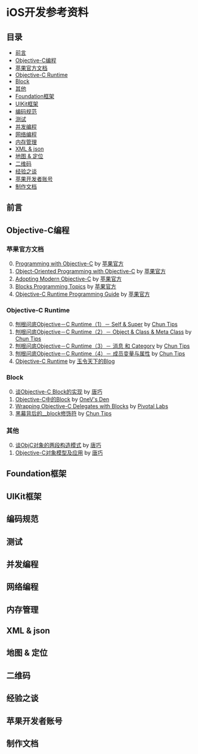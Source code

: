 # iOS开发参考资料

## 目录
 * [前言](#前言)
 * [Objective-C编程](#objective-c编程)
  * [苹果官方文档](#苹果官方文档)
  * [Objective-C Runtime](#objective-c-runtime)
  * [Block](#block)
  * [其他](#其他)
 * [Foundation框架](#foundation框架)
 * [UIKit框架](#uikit框架)
 * [编码规范](#编码规范)
 * [测试](#测试)
 * [并发编程](#并发编程)
 * [网络编程](#网络编程)
 * [内存管理](#内存管理)
 * [XML & json](#xml-&-json)
 * [地图 & 定位](#地图-&-定位)
 * [二维码](#二维码)
 * [经验之谈](#经验之谈)
 * [苹果开发者账号](#苹果开发者账号)
 * [制作文档](#制作文档)

## 前言

## Objective-C编程

### 苹果官方文档
0. [Programming with Objective-C][Programming with Objective-C] by [苹果官方][苹果官方]
0. [Object-Oriented Programming with Objective-C][Object-Oriented Programming with Objective-C] by [苹果官方][苹果官方]
0. [Adopting Modern Objective-C][Adopting Modern Objective-C] by [苹果官方][苹果官方]
0. [Blocks Programming Topics][Blocks Programming Topics] by [苹果官方][苹果官方]
0. [Objective-C Runtime Programming Guide][Objective-C Runtime Programming Guide] by [苹果官方][苹果官方]

### Objective-C Runtime
0. [刨根问底Objective－C Runtime（1）－ Self & Super][刨根问底Objective－C Runtime（1）－ Self & Super] by [Chun Tips][Chun Tips]
0. [刨根问底Objective－C Runtime（2）－ Object & Class & Meta Class][刨根问底Objective－C Runtime（2）－ Object & Class & Meta Class] by [Chun Tips][Chun Tips]
0. [刨根问底Objective－C Runtime（3）－ 消息 和 Category][刨根问底Objective－C Runtime（3）－ 消息 和 Category] by [Chun Tips][Chun Tips]
0. [刨根问底Objective－C Runtime（4）－ 成员变量与属性][刨根问底Objective－C Runtime（4）－ 成员变量与属性] by [Chun Tips][Chun Tips]
0. [Objective-C Runtime][Objective-C Runtime] by [玉令天下的Blog][玉令天下的Blog]

### Block
0. [谈Objective-C Block的实现][谈Objective-C Block的实现]  by [唐巧][唐巧]
0. [Objective-C中的Block][Objective-C中的Block] by [OneV's Den][OneV's Den]
0. [Wrapping Objective-C Delegates with Blocks][Wrapping Objective-C Delegates with Blocks] by [Pivotal Labs][Pivotal Labs]
0. [黑幕背后的__block修饰符][黑幕背后的__block修饰符] by [Chun Tips][Chun Tips]

### 其他
0. [谈ObjC对象的两段构造模式][谈ObjC对象的两段构造模式] by [唐巧][唐巧]
0. [Objective-C对象模型及应用][Objective-C对象模型及应用] by [唐巧][唐巧]

## Foundation框架

## UIKit框架

## 编码规范

## 测试

## 并发编程

## 网络编程

## 内存管理

## XML & json

## 地图 & 定位

## 二维码

## 经验之谈

## 苹果开发者账号

## 制作文档

[----]: "------------------------------------------------------------------------------------------------------------------------------------------------------------------------------------------------------------------------------------------------------------"

[苹果官方]: https://developer.apple.com/library/ios/navigation/

[objc]: http://www.objc.io/
[objc中国]: http://objccn.io/
[Chun Tips]: http://chun.tips/
[唐巧]: http://blog.devtang.com/
[OneV's Den]: http://onevcat.com/#blog 
[raywenderlich]: http://www.raywenderlich.com/
[answer-huang]: http://answerhuang.duapp.com/
[叶孤城]: http://www.jianshu.com/users/b82d2721ba07/latest_articles
[唐韧_Ryan]: http://ryantang.me/
[不会开机的男孩]: http://studentdeng.github.io/
[玉令天下的Blog]: http://yulingtianxia.com/
[Pivotal Labs]: http://pivotallabs.com/

[Objective-C编程]: ""
[Programming with Objective-C]:https://developer.apple.com/library/ios/documentation/Cocoa/Conceptual/ProgrammingWithObjectiveC/Introduction/Introduction.html "Programming with Objective-C"
[Object-Oriented Programming with Objective-C]:https://developer.apple.com/library/ios/documentation/Cocoa/Conceptual/OOP_ObjC/Introduction/Introduction.html "Object-Oriented Programming with Objective-C"
[Adopting Modern Objective-C]:https://developer.apple.com/library/ios/releasenotes/ObjectiveC/ModernizationObjC/AdoptingModernObjective-C/AdoptingModernObjective-C.html "Adopting Modern Objective-C"
[Blocks Programming Topics]:https://developer.apple.com/library/ios/documentation/Cocoa/Conceptual/Blocks/Articles/00_Introduction.html "Blocks Programming Topics"
[Objective-C Runtime Programming Guide]:https://developer.apple.com/library/mac/documentation/Cocoa/Conceptual/ObjCRuntimeGuide/Introduction/Introduction.html "Objective-C Runtime Programming Guide"
[刨根问底Objective－C Runtime（1）－ Self & Super]: http://chun.tips/blog/2014/11/05/bao-gen-wen-di-objective%5Bnil%5Dc-runtime%281%29%5Bnil%5D-self-and-super/
[刨根问底Objective－C Runtime（2）－ Object & Class & Meta Class]: http://chun.tips/blog/2014/11/05/bao-gen-wen-di-objective%5Bnil%5Dc-runtime-%282%29%5Bnil%5D-object-and-class-and-meta-class/
[刨根问底Objective－C Runtime（3）－ 消息 和 Category]: http://chun.tips/blog/2014/11/06/bao-gen-wen-di-objective%5Bnil%5Dc-runtime%283%29%5Bnil%5D-xiao-xi-he-category/
[刨根问底Objective－C Runtime（4）－ 成员变量与属性]: http://chun.tips/blog/2014/11/08/bao-gen-wen-di-objective%5Bnil%5Dc-runtime%284%29%5Bnil%5D-cheng-yuan-bian-liang-yu-shu-xing/
[谈Objective-C Block的实现]: http://blog.devtang.com/blog/2013/07/28/a-look-inside-blocks/
[Objective-C中的Block]: http://www.onevcat.com/2011/11/objc-block/
[谈ObjC对象的两段构造模式]: http://blog.devtang.com/blog/2013/01/13/two-stage-creation-on-cocoa/
[Objective-C对象模型及应用]: http://blog.devtang.com/blog/2013/10/15/objective-c-object-model/
[Wrapping Objective-C Delegates with Blocks]: http://pivotallabs.com/wrapping-delegates-blocks/
[黑幕背后的__block修饰符]: http://chun.tips/blog/2014/11/13/hei-mu-bei-hou-de-blockxiu-shi-fu/
[Objective-C Runtime]: http://yulingtianxia.com/blog/2014/11/05/objective-c-runtime/
